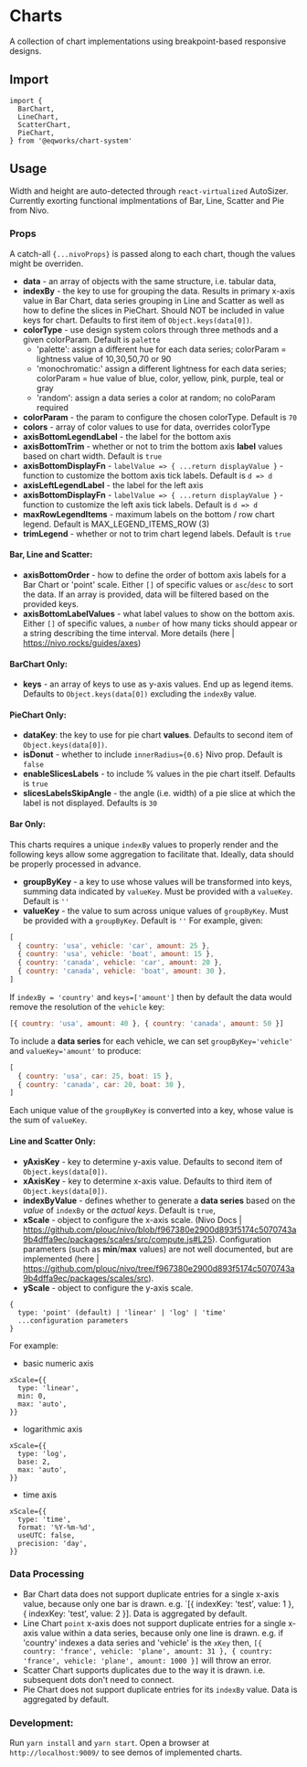 # Charts

A collection of chart implementations using breakpoint-based responsive designs.

## Import

```
import {
  BarChart,
  LineChart,
  ScatterChart,
  PieChart,
} from '@eqworks/chart-system'
```

## Usage

Width and height are auto-detected through `react-virtualized` AutoSizer. Currently exorting functional implmentations of Bar, Line, Scatter and Pie from Nivo.

### Props
A catch-all `{...nivoProps}` is passed along to each chart, though the values might be overriden.
- **data** - an array of objects with the same structure, i.e. tabular data,
- **indexBy** - the key to use for grouping the data. Results in primary x-axis value in Bar Chart, data series grouping in Line and Scatter as well as how to define the slices in PieChart. Should NOT be included in value keys for chart. Defaults to first item of `Object.keys(data[0])`.
- **colorType** - use design system colors through three methods and a given colorParam. Default is `palette`
  - 'palette': assign a different hue for each data series; colorParam = lightness value of 10,30,50,70 or 90
  - 'monochromatic:' assign a different lightness for each data series; colorParam = hue value of blue, color, yellow, pink, purple, teal or gray
  - 'random': assign a data series a color at random; no coloParam required
- **colorParam** - the param to configure the chosen colorType. Default is `70`
- **colors** - array of color values to use for data, overrides colorType
- **axisBottomLegendLabel** - the label for the bottom axis
- **axisBottomTrim** - whether or not to trim the bottom axis **label** values based on chart width. Default is `true`
- **axisBottomDisplayFn** - `labelValue => { ...return displayValue }` - function to customize the bottom axis tick labels. Default is `d => d`
- **axisLeftLegendLabel** - the label for the left axis
- **axisBottomDisplayFn** - `labelValue => { ...return displayValue }` - function to customize the left axis tick labels. Default is `d => d`
- **maxRowLegendItems** - maximum labels on the bottom / row chart legend. Default is MAX_LEGEND_ITEMS_ROW (3)
- **trimLegend** - whether or not to trim chart legend labels. Default is `true` 

#### Bar, Line and Scatter:
- **axisBottomOrder** - how to define the order of bottom axis labels for a Bar Chart or 'point' scale. Either `[]` of specific values or `asc`/`desc` to sort the data. If an array is provided, data will be filtered based on the provided keys. 
- **axisBottomLabelValues** - what label values to show on the bottom axis. Either `[]` of specific values, a `number` of how many ticks should appear or a string describing the time interval. More details (here | https://nivo.rocks/guides/axes)

#### BarChart Only:
- **keys** - an array of keys to use as y-axis values. End up as legend items. Defaults to `Object.keys(data[0])` excluding the `indexBy` value.

#### PieChart Only:
- **dataKey**: the key to use for pie chart **values**. Defaults to second item of `Object.keys(data[0])`.
- **isDonut** - whether to include `innerRadius={0.6}` Nivo prop. Default is `false`
- **enableSlicesLabels** - to include % values in the pie chart itself. Defaults is `true`
- **slicesLabelsSkipAngle** - the angle (i.e. width) of a pie slice at which the label is not displayed. Defaults is `30`

#### Bar Only:
This charts requires a unique `indexBy` values to properly render and the following keys allow some aggregation to facilitate that. Ideally, data should be properly processed in advance.
- **groupByKey** - a key to use whose values will be transformed into keys, summing data indicated by `valueKey`.  Must be provided with a `valueKey`. Default is `''`
- **valueKey** - the value to sum across unique values of `groupByKey`. Must be provided with a `groupByKey`. Default is `''`
For example, given:

```javascript
[
  { country: 'usa', vehicle: 'car', amount: 25 },
  { country: 'usa', vehicle: 'boat', amount: 15 },
  { country: 'canada', vehicle: 'car', amount: 20 },
  { country: 'canada', vehicle: 'boat', amount: 30 },
]
```
If `indexBy = 'country'` and `keys=['amount']` then by default the data would remove the resolution of the `vehicle` key:
```javascript
[{ country: 'usa', amount: 40 }, { country: 'canada', amount: 50 }]
```
To include a **data series** for each vehicle, we can set `groupByKey='vehicle'` and `valueKey='amount'` to produce:
```javascript
[
  { country: 'usa', car: 25, boat: 15 },
  { country: 'canada', car: 20, boat: 30 },
]
```
Each unique value of the `groupByKey` is converted into a key, whose value is the sum of `valueKey`.

#### Line and Scatter Only:
- **yAxisKey** - key to determine y-axis value. Defaults to second item of `Object.keys(data[0])`.
- **xAxisKey** - key to determine x-axis value. Defaults to third item of `Object.keys(data[0])`.
- **indexByValue** - defines whether to generate a **data series** based on the _value_ of `indexBy` or the _actual keys_. Default is `true`,
- **xScale** - object to configure the x-axis scale. (Nivo Docs | https://github.com/plouc/nivo/blob/f967380e2900d893f5174c5070743a9b4dffa9ec/packages/scales/src/compute.js#L25). Configuration parameters (such as **min**/**max** values) are not well documented, but are implemented (here | https://github.com/plouc/nivo/tree/f967380e2900d893f5174c5070743a9b4dffa9ec/packages/scales/src).
- **yScale** - object to configure the y-axis scale.
```
{
  type: 'point' (default) | 'linear' | 'log' | 'time'
  ...configuration parameters
}
```
For example:
- basic numeric axis
```
xScale={{
  type: 'linear',
  min: 0,
  max: 'auto',
}}
```
- logarithmic axis
```
xScale={{
  type: 'log',
  base: 2,
  max: 'auto',
}}
```
- time axis
```
xScale={{
  type: 'time',
  format: '%Y-%m-%d',
  useUTC: false,
  precision: 'day',
}}
```

### Data Processing
- Bar Chart data does not support duplicate entries for a single x-axis value, because only one bar is drawn. e.g. `[{ indexKey: 'test', value: 1 }, { indexKey: 'test', value: 2 }]. Data is aggregated by default.
- Line Chart `point` x-axis does not support duplicate entries for a single x-axis value within a data series, because only one line is drawn. e.g. if 'country' indexes a data series and 'vehicle' is the `xKey` then, `[{ country: 'france', vehicle: 'plane', amount: 31 }, { country: 'france', vehicle: 'plane', amount: 1000 }]` will throw an error.
- Scatter Chart supports duplicates due to the way it is drawn. i.e. subsequent dots don't need to connect.
- Pie Chart does not support duplicate entries for its `indexBy` value. Data is aggregated by default.

### Development:
Run `yarn install` and `yarn start`. Open a browser at `http://localhost:9009/` to see demos of implemented charts.